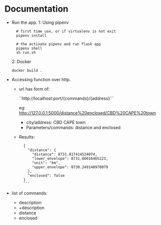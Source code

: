 # Documentation

- Run the app.
  1: Using pipenv

    ```
      # first time use, or if virtualenv is not exit
      pipenv install
      
      # the activate pipenv and run flask app
      pipenv shell 
      sh run.sh
    ```
  2: Docker
    ```
    docker build .
    ```
    
    
- Accessing function over http.
  
  - url has form of:
  
    ``http://localhost:port/{commands}/{address}```

    eg: http://127.0.0.1:5000/distance%20enclosed/CBD%20CAPE%20town

      - city/address: CBD CAPE town
      - Parameters/commands: distance and enclosed

  - Results:
      ```
        {
          "distance": {
            "distance": 8731.817414524074, 
            "lower_envelope": 8731.66016465223, 
            "unit": "km", 
            "upper_envelope": 8730.249148970079
          }, 
          "enclosed": false
        }
        ```
  
- list of commands:

  - description 
  - +description 
  - distance
  - enclosed
